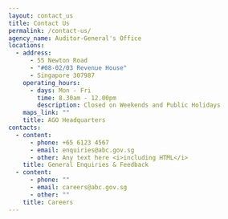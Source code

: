 ```yaml
---
layout: contact_us
title: Contact Us
permalink: /contact-us/
agency_name: Auditor-General's Office
locations:
  - address:
      - 55 Newton Road
      - "#08-02/03 Revenue House"
      - Singapore 307987
    operating_hours:
      - days: Mon - Fri
        time: 8.30am - 12.00pm
        description: Closed on Weekends and Public Holidays
    maps_link: ""
    title: AGO Headquarters
contacts:
  - content:
      - phone: +65 6123 4567
      - email: enquiries@abc.gov.sg
      - other: Any text here <i>including HTML</i>
    title: General Enquiries & Feedback
  - content:
      - phone: ""
      - email: careers@abc.gov.sg
      - other: ""
    title: Careers
---
```

